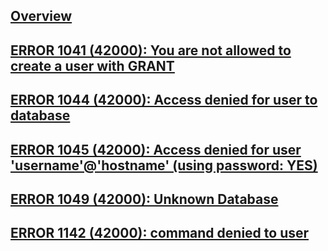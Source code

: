 ---
---

## [Overview](/reference/mysql/error/overview)

## [ERROR 1041 (42000): You are not allowed to create a user with GRANT](/reference/mysql/error/1041-you-are-not-allowed-to-create-a-user-with-grant)

## [ERROR 1044 (42000): Access denied for user to database](/reference/mysql/error/1044-access-denied-for-user-to-database)

## [ERROR 1045 (42000): Access denied for user 'username'@'hostname' (using password: YES)](/reference/mysql/error/1045-access-denied-for-user-using-password)

## [ERROR 1049 (42000): Unknown Database](/reference/mysql/error/1049-unknown-database)

## [ERROR 1142 (42000): command denied to user](/reference/mysql/error/1142-command-denied-to-user)
